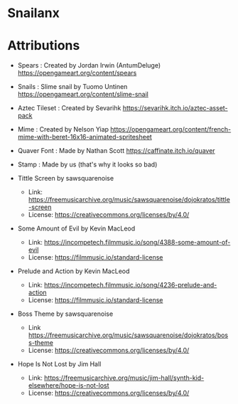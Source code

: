 # Snailanx


# Attributions

* Spears : Created by Jordan Irwin (AntumDeluge) https://opengameart.org/content/spears
* Snails : Slime snail by Tuomo Untinen https://opengameart.org/content/slime-snail 
* Aztec Tileset : Created by Sevarihk https://sevarihk.itch.io/aztec-asset-pack
* Mime : Created by Nelson Yiap https://opengameart.org/content/french-mime-with-beret-16x16-animated-spritesheet
* Quaver Font : Made by Nathan Scott https://caffinate.itch.io/quaver
* Stamp : Made by us (that's why it looks so bad)

* Tittle Screen by sawsquarenoise
    * Link: https://freemusicarchive.org/music/sawsquarenoise/dojokratos/tittle-screen
    * License: https://creativecommons.org/licenses/by/4.0/
* Some Amount of Evil by Kevin MacLeod
    * Link: https://incompetech.filmmusic.io/song/4388-some-amount-of-evil
    * License: https://filmmusic.io/standard-license
* Prelude and Action by Kevin MacLeod
    * Link: https://incompetech.filmmusic.io/song/4236-prelude-and-action
    * License: https://filmmusic.io/standard-license
* Boss Theme by sawsquarenoise
    * Link https://freemusicarchive.org/music/sawsquarenoise/dojokratos/boss-theme
    * License: https://creativecommons.org/licenses/by/4.0/
* Hope Is Not Lost by Jim Hall
    * Link: https://freemusicarchive.org/music/jim-hall/synth-kid-elsewhere/hope-is-not-lost
    * License: https://creativecommons.org/licenses/by/4.0/

